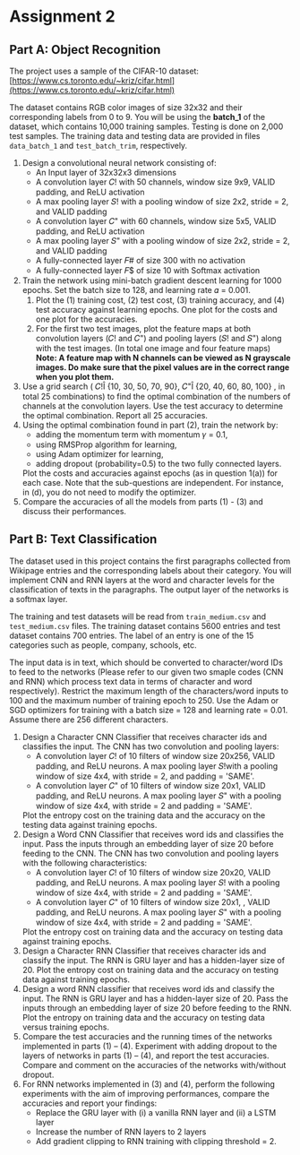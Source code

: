 # Assignment 2

## Part A: Object Recognition

The project uses a sample of the CIFAR-10 dataset: [https://www.cs.toronto.edu/~kriz/cifar.html](https://www.cs.toronto.edu/~kriz/cifar.html)

The dataset contains RGB color images of size 32x32 and their corresponding labels from 0 to
9. You will be using the **batch_1** of the dataset, which contains 10,000 training samples.
Testing is done on 2,000 test samples. The training data and testing data are provided in files
`data_batch_1` and `test_batch_trim`, respectively.

<ol>
  <li>
    Design a convolutional neural network consisting of:
    <ul>
      <li>An Input layer of 32x32x3 dimensions
      <li>A convolution layer 𝐶! with 50 channels, window size 9x9, VALID padding, and ReLU
  activation
      <li>A max pooling layer 𝑆! with a pooling window of size 2x2, stride = 2, and VALID padding
      <li>A convolution layer 𝐶" with 60 channels, window size 5x5, VALID padding, and ReLU
  activation
      <li>A max pooling layer 𝑆" with a pooling window of size 2x2, stride = 2, and VALID padding
      <li>A fully-connected layer 𝐹# of size 300 with no activation
      <li>A fully-connected layer 𝐹$ of size 10 with Softmax activation
    </ul>
  </li>
  
  <li>
    Train the network using mini-batch gradient descent learning for 1000 epochs. Set the
batch size to 128, and learning rate 𝛼 = 0.001.
  <ol>
    <li>Plot the (1) training cost, (2) test cost, (3) training accuracy, and (4) test accuracy
against learning epochs. One plot for the costs and one plot for the accuracies.</li>
    <li>For the first two test images, plot the feature maps at both convolution layers
(𝐶! and 𝐶") and pooling layers (𝑆! and 𝑆") along with the test images. (In total one
image and four feature maps)</li>
    <b>Note: A feature map with N channels can be viewed as N grayscale images. Do
      make sure that the pixel values are in the correct range when you plot them.</b>
  </ol>
  </li>
  
  <li>Use a grid search ( 𝐶!Î {10, 30, 50, 70, 90}, 𝐶"Î {20, 40, 60, 80, 100} , in total 25
combinations) to find the optimal combination of the numbers of channels at the
convolution layers. Use the test accuracy to determine the optimal combination. Report
all 25 accuracies.</li>
  
  <li>
    Using the optimal combination found in part (2), train the network by:
  <ul>
    <li>adding the momentum term with momentum 𝛾 = 0.1,
    <li>using RMSProp algorithm for learning,
    <li>using Adam optimizer for learning,
    <li>adding dropout (probability=0.5) to the two fully connected layers.
  </ul>
    Plot the costs and accuracies against epochs (as in question 1(a)) for each case. Note that
the sub-questions are independent. For instance, in (d), you do not need to modify the
optimizer.
  </li>
  
  <li>Compare the accuracies of all the models from parts (1) - (3) and discuss their performances.</li>
</ol>

## Part B: Text Classification

The dataset used in this project contains the first paragraphs collected from Wikipage entries
and the corresponding labels about their category. You will implement CNN and RNN layers
at the word and character levels for the classification of texts in the paragraphs. The output
layer of the networks is a softmax layer.

The training and test datasets will be read from `train_medium.csv` and `test_medium.csv`
files. The training dataset contains 5600 entries and test dataset contains 700 entries. The
label of an entry is one of the 15 categories such as people, company, schools, etc.

The input data is in text, which should be converted to character/word IDs to feed to the
networks (Please refer to our given two smaple codes (CNN and RNN) which process text data
in terms of character and word respectively). Restrict the maximum length of the
characters/word inputs to 100 and the maximum number of training epoch to 250. Use the
Adam or SGD optimizers for training with a batch size = 128 and learning rate = 0.01. Assume
there are 256 different characters.

<ol>

  <li>
    Design a Character CNN Classifier that receives character ids and classifies the input. The
CNN has two convolution and pooling layers:
    <ul>
    <li>A convolution layer 𝐶! of 10 filters of window size 20x256, VALID padding, and ReLU
neurons. A max pooling layer 𝑆!with a pooling window of size 4x4, with stride = 2, and
padding = 'SAME'.
    <li>A convolution layer 𝐶" of 10 filters of window size 20x1, VALID padding, and ReLU
neurons. A max pooling layer 𝑆" with a pooling window of size 4x4, with stride = 2 and
padding = 'SAME'.
    </ul>
    Plot the entropy cost on the training data and the accuracy on the testing data against
training epochs.
  </li>
  
  <li>
    Design a Word CNN Classifier that receives word ids and classifies the input. Pass the
inputs through an embedding layer of size 20 before feeding to the CNN. The CNN has
two convolution and pooling layers with the following characteristics:
    <ul>
    <li>A convolution layer 𝐶! of 10 filters of window size 20x20, VALID padding, and ReLU
neurons. A max pooling layer 𝑆! with a pooling window of size 4x4, with stride = 2 and
padding = 'SAME'.
    <li>A convolution layer 𝐶" of 10 filters of window size 20x1, , VALID padding, and ReLU
neurons. A max pooling layer 𝑆" with a pooling window of size 4x4, with stride = 2 and
padding = 'SAME'.
    </ul>
    Plot the entropy cost on training data and the accuracy on testing data against training
epochs.
  </li>
  
  <li>
    Design a Character RNN Classifier that receives character ids and classify the input. The
RNN is GRU layer and has a hidden-layer size of 20. Plot the entropy cost on training data and the accuracy on testing data against training
epochs.
  </li>
  
  <li>
    Design a word RNN classifier that receives word ids and classify the input. The RNN is GRU
layer and has a hidden-layer size of 20. Pass the inputs through an embedding layer of size
20 before feeding to the RNN. Plot the entropy on training data and the accuracy on testing data versus training epochs.
  </li>
  
  <li>
    Compare the test accuracies and the running times of the networks implemented in parts
(1) – (4). Experiment with adding dropout to the layers of networks in parts (1) – (4), and report
the test accuracies. Compare and comment on the accuracies of the networks
with/without dropout.
  </li>
  
  <li>
    For RNN networks implemented in (3) and (4), perform the following experiments with
the aim of improving performances, compare the accuracies and report your findings:
  <ul>
    <li>Replace the GRU layer with (i) a vanilla RNN layer and (ii) a LSTM layer
    <li>Increase the number of RNN layers to 2 layers
    <li>Add gradient clipping to RNN training with clipping threshold = 2.
  </ul>
  </li>

</ol>


